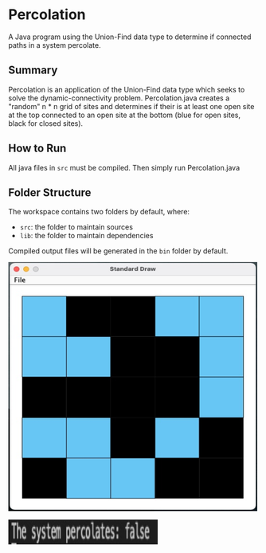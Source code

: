 # Percolation
A Java program using the Union-Find data type to determine if connected paths in a system percolate. 

## Summary

Percolation is an application of the Union-Find data type which seeks to solve the dynamic-connectivity problem. Percolation.java creates a "random" n * n grid of sites and determines if their is at least one open site at the top connected to an open site at the bottom (blue for open sites, black for closed sites).

## How to Run

All java files in `src` must be compiled.
Then simply run Percolation.java

## Folder Structure

The workspace contains two folders by default, where:

- `src`: the folder to maintain sources
- `lib`: the folder to maintain dependencies

Compiled output files will be generated in the `bin` folder by default.
<p align="left">
  <img width="500" height="500" src="docs/false.jpg">
</p>
<p align="left">
  <img width="300" height="50" src="docs/false2.jpg">
</p>
